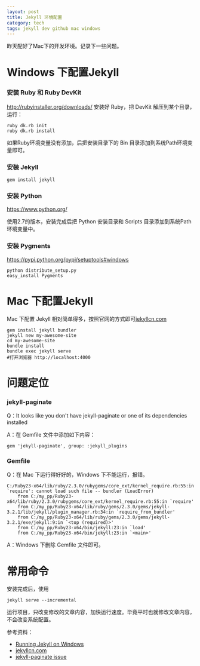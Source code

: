 ```yaml
---
layout: post
title: Jekyll 环境配置
category: tech
tags: jekyll dev github mac windows
---
```


昨天配好了Mac下的开发环境。记录下一些问题。

# Windows 下配置Jekyll

### 安装 Ruby 和 Ruby DevKit

<http://rubyinstaller.org/downloads/>
安装好 Ruby，把 DevKit 解压到某个目录，运行：

    ruby dk.rb init
    ruby dk.rb install
    
如果Ruby环境变量没有添加，后把安装目录下的 Bin 目录添加到系统Path环境变量即可。

### 安装 Jekyll

    gem install jekyll
    
### 安装 Python
<https://www.python.org/>

使用2.7的版本，安装完成后把 Python 安装目录和 Scripts 目录添加到系统Path环境变量中。

### 安装 Pygments
<https://pypi.python.org/pypi/setuptools#windows>

    python distribute_setup.py
    easy_install Pygments



# Mac 下配置Jekyll

Mac 下配置 Jekyll 相对简单得多，按照官网的方式即可[jekyllcn.com](http://jekyllcn.com)

    gem install jekyll bundler
    jekyll new my-awesome-site
    cd my-awesome-site
    bundle install
    bundle exec jekyll serve
    #打开浏览器 http://localhost:4000

# 问题定位

### jekyll-paginate

Q：It looks like you don't have jekyll-paginate or one of its dependencies installed
    
A：在 Gemfile 文件中添加如下内容：
    
    gem 'jekyll-paginate', group: :jekyll_plugins

### Gemfile

Q：在 Mac 下运行得好好的，Windows 下不能运行，报错。

    C:/Ruby23-x64/lib/ruby/2.3.0/rubygems/core_ext/kernel_require.rb:55:in `require': cannot load such file -- bundler (LoadError)
        from C:/my_pp/Ruby23-x64/lib/ruby/2.3.0/rubygems/core_ext/kernel_require.rb:55:in `require'
        from C:/my_pp/Ruby23-x64/lib/ruby/gems/2.3.0/gems/jekyll-3.2.1/lib/jekyll/plugin_manager.rb:34:in `require_from_bundler'
        from C:/my_pp/Ruby23-x64/lib/ruby/gems/2.3.0/gems/jekyll-3.2.1/exe/jekyll:9:in `<top (required)>'
        from C:/my_pp/Ruby23-x64/bin/jekyll:23:in `load'
        from C:/my_pp/Ruby23-x64/bin/jekyll:23:in `<main>'

A：Windows 下删除 Gemfile 文件即可。
    
    
# 常用命令

安装完成后，使用

    jekyll serve --incremental
    
运行项目，只改变修改的文章内容，加快运行速度。毕竟平时也就修改文章内容，不会改变系统配置。

参考资料：

* [Running Jekyll on Windows](http://www.madhur.co.in/blog/2011/09/01/runningjekyllwindows.html)
* [jekyllcn.com](http://jekyllcn.com)
* [jekyll-paginate issue](https://github.com/jekyll/jekyll/issues/4124)